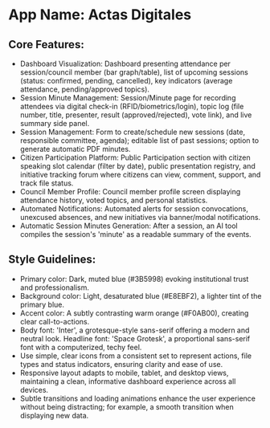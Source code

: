 # **App Name**: Actas Digitales

## Core Features:

- Dashboard Visualization: Dashboard presenting attendance per session/council member (bar graph/table), list of upcoming sessions (status: confirmed, pending, cancelled), key indicators (average attendance, pending/approved topics).
- Session Minute Management: Session/Minute page for recording attendees via digital check-in (RFID/biometrics/login), topic log (file number, title, presenter, result (approved/rejected), vote link), and live summary side panel.
- Session Management: Form to create/schedule new sessions (date, responsible committee, agenda); editable list of past sessions; option to generate automatic PDF minutes.
- Citizen Participation Platform: Public Participation section with citizen speaking slot calendar (filter by date), public presentation registry, and initiative tracking forum where citizens can view, comment, support, and track file status.
- Council Member Profile: Council member profile screen displaying attendance history, voted topics, and personal statistics.
- Automated Notifications: Automated alerts for session convocations, unexcused absences, and new initiatives via banner/modal notifications.
- Automatic Session Minutes Generation: After a session, an AI tool compiles the session's 'minute' as a readable summary of the events.

## Style Guidelines:

- Primary color: Dark, muted blue (#3B5998) evoking institutional trust and professionalism.
- Background color: Light, desaturated blue (#E8EBF2), a lighter tint of the primary blue.
- Accent color: A subtly contrasting warm orange (#F0AB00), creating clear call-to-actions.
- Body font: 'Inter', a grotesque-style sans-serif offering a modern and neutral look. Headline font: 'Space Grotesk', a proportional sans-serif font with a computerized, techy feel.
- Use simple, clear icons from a consistent set to represent actions, file types and status indicators, ensuring clarity and ease of use.
- Responsive layout adapts to mobile, tablet, and desktop views, maintaining a clean, informative dashboard experience across all devices.
- Subtle transitions and loading animations enhance the user experience without being distracting; for example, a smooth transition when displaying new data.